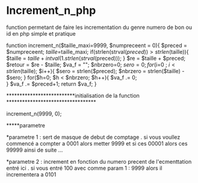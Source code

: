 # Increment_n_php
function permetant de faire les incrementation du genre numero de bon ou id  en php simple et pratique


function increment_n($taille_maxi=9999, $numpreceent = 0){
$preced = $numpreceent;
$taille=$taille_maxi;
if(strlen(strval($preced)) > strlen($taille)){
   $taille = $taille + intval(1 . strlen(strval($preced))); 
}
$re = $taille + $preced;
$retour = $re - $taille;
$va_f = "";
$nbrzero=0;
$sero = 0;
for($i=0 ; $i < strlen($taille); $i++){
    $sero = strlen($preced);
    $nbrzero = strlen($taille) -  $sero;
}
for($h=0; $h < $nbrzero; $h++){
  $va_f .= 0;  
}
$va_f .= $preced+1;
return $va_f;
}




**************************initialisation de la function **********************************

increment_n(9999, 0);


*****parametre

*parametre 1 : sert de masque de debut de comptage . si vous voullez commencé a compter a 0001 alors metter 9999 et si ces 00001 alors ces 99999 ainsi de suite ...

*parametre 2 : increment en fonction du numero precent de l'ecmenttation entré ici . si vous entré 100 avec comme param 1 : 9999 alors il incrementera a 0101
